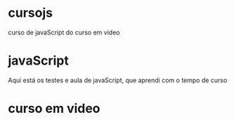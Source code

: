# cursojs
 curso de javaScript do curso em video
# javaScript 
Aqui está os testes e aula de javaScript, que aprendi com o tempo de curso
# curso em video 